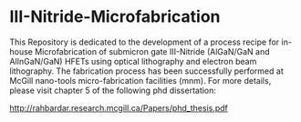 # III-Nitride-Microfabrication

This Repository is dedicated to the development of a process recipe for in-house Microfabrication of submicron gate III-Nitride (AlGaN/GaN and AlInGaN/GaN) HFETs using optical lithography and electron beam lithography. The fabrication process has been successfully performed at McGill nano-tools micro-fabrication facilities (mnm). For more details, please visit chapter 5 of the following phd dissertation:

http://rahbardar.research.mcgill.ca/Papers/phd_thesis.pdf

